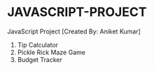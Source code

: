 # JAVASCRIPT-PROJECT
JavaScript Project [Created By: Aniket Kumar]
1. Tip Calculator
2. Pickle Rick Maze Game 
3. Budget Tracker
